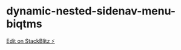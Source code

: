 # dynamic-nested-sidenav-menu-biqtms

[Edit on StackBlitz ⚡️](https://stackblitz.com/edit/dynamic-nested-sidenav-menu-biqtms)